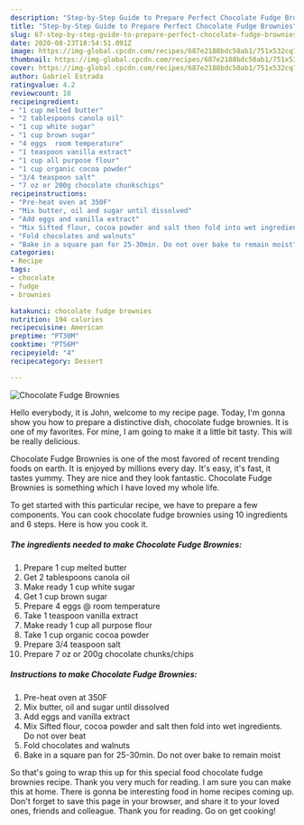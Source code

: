 ```yaml
---
description: "Step-by-Step Guide to Prepare Perfect Chocolate Fudge Brownies"
title: "Step-by-Step Guide to Prepare Perfect Chocolate Fudge Brownies"
slug: 67-step-by-step-guide-to-prepare-perfect-chocolate-fudge-brownies
date: 2020-08-23T18:54:51.091Z
image: https://img-global.cpcdn.com/recipes/687e2188bdc50ab1/751x532cq70/chocolate-fudge-brownies-recipe-main-photo.jpg
thumbnail: https://img-global.cpcdn.com/recipes/687e2188bdc50ab1/751x532cq70/chocolate-fudge-brownies-recipe-main-photo.jpg
cover: https://img-global.cpcdn.com/recipes/687e2188bdc50ab1/751x532cq70/chocolate-fudge-brownies-recipe-main-photo.jpg
author: Gabriel Estrada
ratingvalue: 4.2
reviewcount: 10
recipeingredient:
- "1 cup melted butter"
- "2 tablespoons canola oil"
- "1 cup white sugar"
- "1 cup brown sugar"
- "4 eggs  room temperature"
- "1 teaspoon vanilla extract"
- "1 cup all purpose flour"
- "1 cup organic cocoa powder"
- "3/4 teaspoon salt"
- "7 oz or 200g chocolate chunkschips"
recipeinstructions:
- "Pre-heat oven at 350F"
- "Mix butter, oil and sugar until dissolved"
- "Add eggs and vanilla extract"
- "Mix Sifted flour, cocoa powder and salt then fold into wet ingredients. Do not over beat"
- "Fold chocolates and walnuts"
- "Bake in a square pan for 25-30min. Do not over bake to remain moist"
categories:
- Recipe
tags:
- chocolate
- fudge
- brownies

katakunci: chocolate fudge brownies 
nutrition: 194 calories
recipecuisine: American
preptime: "PT30M"
cooktime: "PT56M"
recipeyield: "4"
recipecategory: Dessert

---
```



![Chocolate Fudge Brownies](https://img-global.cpcdn.com/recipes/687e2188bdc50ab1/751x532cq70/chocolate-fudge-brownies-recipe-main-photo.jpg)

Hello everybody, it is John, welcome to my recipe page. Today, I'm gonna show you how to prepare a distinctive dish, chocolate fudge brownies. It is one of my favorites. For mine, I am going to make it a little bit tasty. This will be really delicious.

Chocolate Fudge Brownies is one of the most favored of recent trending foods on earth. It is enjoyed by millions every day. It's easy, it's fast, it tastes yummy. They are nice and they look fantastic. Chocolate Fudge Brownies is something which I have loved my whole life.




To get started with this particular recipe, we have to prepare a few components. You can cook chocolate fudge brownies using 10 ingredients and 6 steps. Here is how you cook it.

<!--inarticleads1-->

##### The ingredients needed to make Chocolate Fudge Brownies:

1. Prepare 1 cup melted butter
1. Get 2 tablespoons canola oil
1. Make ready 1 cup white sugar
1. Get 1 cup brown sugar
1. Prepare 4 eggs @ room temperature
1. Take 1 teaspoon vanilla extract
1. Make ready 1 cup all purpose flour
1. Take 1 cup organic cocoa powder
1. Prepare 3/4 teaspoon salt
1. Prepare 7 oz or 200g chocolate chunks/chips




<!--inarticleads2-->

##### Instructions to make Chocolate Fudge Brownies:

1. Pre-heat oven at 350F
1. Mix butter, oil and sugar until dissolved
1. Add eggs and vanilla extract
1. Mix Sifted flour, cocoa powder and salt then fold into wet ingredients. Do not over beat
1. Fold chocolates and walnuts
1. Bake in a square pan for 25-30min. Do not over bake to remain moist




So that's going to wrap this up for this special food chocolate fudge brownies recipe. Thank you very much for reading. I am sure you can make this at home. There is gonna be interesting food in home recipes coming up. Don't forget to save this page in your browser, and share it to your loved ones, friends and colleague. Thank you for reading. Go on get cooking!
